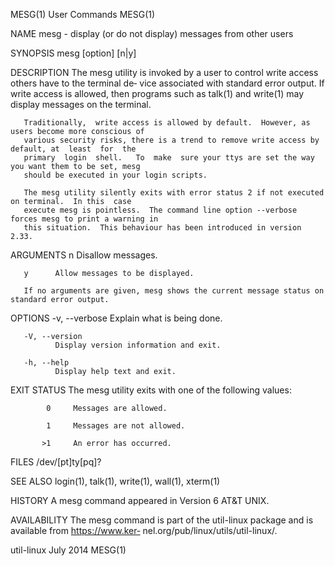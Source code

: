 MESG(1)                                      User Commands                                     MESG(1)

NAME
       mesg - display (or do not display) messages from other users

SYNOPSIS
       mesg [option] [n|y]

DESCRIPTION
       The  mesg  utility is invoked by a user to control write access others have to the terminal de‐
       vice associated with standard error output.  If write access is allowed, then programs such  as
       talk(1) and write(1) may display messages on the terminal.

       Traditionally,  write access is allowed by default.  However, as users become more conscious of
       various security risks, there is a trend to remove write access by default, at  least  for  the
       primary  login  shell.   To  make  sure your ttys are set the way you want them to be set, mesg
       should be executed in your login scripts.

       The mesg utility silently exits with error status 2 if not executed on terminal.  In this  case
       execute mesg is pointless.  The command line option --verbose forces mesg to print a warning in
       this situation.  This behaviour has been introduced in version 2.33.

ARGUMENTS
       n      Disallow messages.

       y      Allow messages to be displayed.

       If no arguments are given, mesg shows the current message status on standard error output.

OPTIONS
       -v, --verbose
              Explain what is being done.

       -V, --version
              Display version information and exit.

       -h, --help
              Display help text and exit.

EXIT STATUS
       The mesg utility exits with one of the following values:

            0     Messages are allowed.

            1     Messages are not allowed.

           >1     An error has occurred.

FILES
       /dev/[pt]ty[pq]?

SEE ALSO
       login(1), talk(1), write(1), wall(1), xterm(1)

HISTORY
       A mesg command appeared in Version 6 AT&T UNIX.

AVAILABILITY
       The mesg command is part of the util-linux  package  and  is  available  from  https://www.ker‐
       nel.org/pub/linux/utils/util-linux/.

util-linux                                     July 2014                                       MESG(1)
